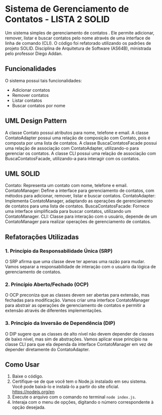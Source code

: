 # Sistema de Gerenciamento de Contatos - LISTA 2 SOLID

Um sistema simples de gerenciamento de contatos . Ele permite adicionar, remover, listar e buscar contatos pelo nome através de uma interface de linha de comando (CLI). O código foi refatorado utilizando os padrões de projeto SOLID.
Disciplina de Arquitetura de Software (AS64B), ministrada pelo professor Diego Addan.

## Funcionalidades

O sistema possui tais funcionalidades:

- Adicionar contatos
- Remover contatos
- Listar contatos
- Buscar contatos por nome

## UML Design Pattern

A classe Contato possui atributos para nome, telefone e email.
A classe ContatoAdapter possui uma relação de composição com Contato, pois é composta por uma lista de contatos.
A classe BuscaContatosFacade possui uma relação de associação com ContatoAdapter, utilizando-o para gerenciar os contatos.
A classe CLI possui uma relação de associação com BuscaContatosFacade, utilizando-a para interagir com os contatos.

## UML SOLID

Contato: Representa um contato com nome, telefone e email.
ContatoManager: Define a interface para gerenciamento de contatos, com métodos para adicionar, remover, listar e buscar contatos.
ContatoAdapter: Implementa ContatoManager, adaptando as operações de gerenciamento de contatos para uma lista de contatos.
BuscaContatosFacade: Fornece uma interface simplificada para buscar contatos, utilizando um ContatoManager.
CLI: Classe para interação com o usuário, depende de um ContatoManager para realizar operações de gerenciamento de contatos.

## Refatorações Utilizadas

### 1. Princípio da Responsabilidade Única (SRP)

O SRP afirma que uma classe deve ter apenas uma razão para mudar. Vamos separar a responsabilidade de interação com o usuário da lógica de gerenciamento de contatos.

### 2. Princípio Aberto/Fechado (OCP)

O OCP preconiza que as classes devem ser abertas para extensão, mas fechadas para modificação. Vamos criar uma interface ContatoManager para abstrair as operações de gerenciamento de contatos e permitir a extensão através de diferentes implementações.

### 3. Princípio da Inversão de Dependência (DIP)

O DIP sugere que as classes de alto nível não devem depender de classes de baixo nível, mas sim de abstrações. Vamos aplicar esse princípio na classe CLI para que ela dependa da interface ContatoManager em vez de depender diretamente do ContatoAdapter.

## Como Usar

1. Baixe o código.
2. Certifique-se de que você tem o Node.js instalado em seu sistema. Você pode baixá-lo e instalá-lo a partir do site oficial. <https://nodejs.org/en>
3. Execute o arquivo com o comando no terminal `node index.js`.
4. Interaja com o menu de opções, digitando o número correspondente à opção desejada.
